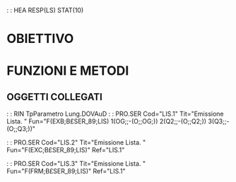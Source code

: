  :  : HEA RESP(LS) STAT(10)
# OBIETTIVO

# FUNZIONI E METODI

## OGGETTI COLLEGATI

 :  : RIN                              TpParametro         Lung.DOVAuD
 :  : PRO.SER Cod="LIS.1" Tit="Emissione Lista. " Fun="F(EXB;B£SER_89;LIS) 1(OG;;-(O;;OG;)) 2(Q2;;-(O;;Q2;)) 3(Q3;;-(O;;Q3;))"

 :  : PRO.SER Cod="LIS.2" Tit="Emissione Lista. " Fun="F(EXC;B£SER_89;LIS)" Ref="LIS.1"

 :  : PRO.SER Cod="LIS.3" Tit="Emissione Lista. " Fun="F(FRM;B£SER_89;LIS)" Ref="LIS.1"

